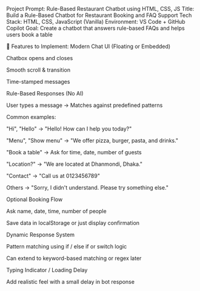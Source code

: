 Project Prompt: Rule-Based Restaurant Chatbot using HTML, CSS, JS
Title: Build a Rule-Based Chatbot for Restaurant Booking and FAQ Support
Tech Stack: HTML, CSS, JavaScript (Vanilla)
Environment: VS Code + GitHub Copilot
Goal: Create a chatbot that answers rule-based FAQs and helps users book a table

🎯 Features to Implement:
Modern Chat UI (Floating or Embedded)

Chatbox opens and closes

Smooth scroll & transition

Time-stamped messages

Rule-Based Responses (No AI)

User types a message → Matches against predefined patterns

Common examples:

"Hi", "Hello" → "Hello! How can I help you today?"

"Menu", "Show menu" → "We offer pizza, burger, pasta, and drinks."

"Book a table" → Ask for time, date, number of guests

"Location?" → "We are located at Dhanmondi, Dhaka."

"Contact" → "Call us at 0123456789"

Others → "Sorry, I didn't understand. Please try something else."

Optional Booking Flow

Ask name, date, time, number of people

Save data in localStorage or just display confirmation

Dynamic Response System

Pattern matching using if / else if or switch logic

Can extend to keyword-based matching or regex later

Typing Indicator / Loading Delay

Add realistic feel with a small delay in bot response


